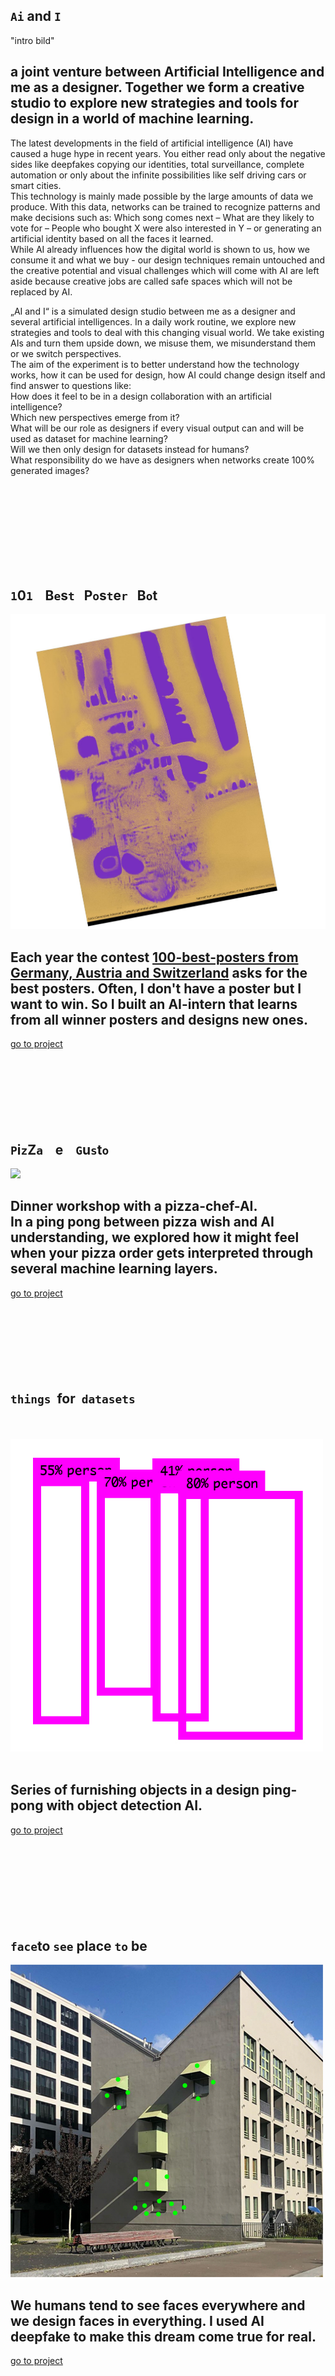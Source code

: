 <!---   I N T R O   --->

## `Ai` and `I`  

"intro bild"   
   
   
## a joint venture between Artificial Intelligence and me as a designer. Together we form a creative studio to explore new strategies and tools for design in a world of machine learning.   
The latest developments in the field of artificial intelligence (AI) have caused a huge hype in recent years. You either read only about the negative sides like deepfakes copying our identities, total surveillance, complete automation or only about the infinite possibilities like self driving cars or smart cities.   
This technology is mainly made possible by the large amounts of data we produce. With this data, networks can be trained to recognize patterns and make decisions such as: Which song comes next – What are they likely to vote for  – People who bought X were also interested in Y – or generating an artificial identity based on all the faces it learned.   
While AI already influences how the digital world is shown to us, how we consume it and what we buy - our design techniques remain untouched and the creative potential and visual challenges which will come with AI are left aside because creative jobs are called safe spaces which will not be replaced by AI.   
   
   
„AI and I“ is a simulated design studio between me as a designer and several artificial intelligences. In a daily work routine, we explore new strategies and tools to deal with this changing visual world. We take existing AIs and turn them upside down, we misuse them, we misunderstand them or we switch perspectives.   
The aim of the experiment is to better understand how the technology works, how it can be used for design, how AI could change design itself and find answer to questions like:   
How does it feel to be in a design collaboration with an artificial intelligence?   
Which new perspectives emerge from it?   
What will be our role as designers if every visual output can and will be used as dataset for machine learning?   
Will we then only design for datasets instead for humans?   
What responsibility do we have as designers when networks create 100% generated images?








<!-- <br>
The following respository shows a collection of design experiments all collaboration with artificial intelligence.  
The mode always changes, which means sometimes the AI is the designer, sometimes it is me.  
Sometimes it is me against AI and sometimes AI has to approve my design..There are no limits!
If you want to join with an experiment, want to leave a comment or find an issue: Feel free to add it in a pull request or [mail me](mailto:ciao@pl80.cc?subject=[GitHub]AI%20and%20I)   
-->


<br><br><br><br><br><br><br><br>



<!---   P O S T E R   --->

## `1`0`1`&nbsp;&nbsp;&nbsp; B`e`s`t`&nbsp;&nbsp;&nbsp;P`o`s`t`e`r`&nbsp;&nbsp;&nbsp;B`o`t
<img src="img/thumb-poster.jpg">  

## Each year the contest [100-best-posters from Germany, Austria and Switzerland](http://100-beste-plakate.de/) asks for the best posters. Often, I don't have a poster but I want to win. So I built an AI-intern that learns from all winner posters and designs new ones.  
[go to project](https://github.com/FelixPlastik/AI-and-I/tree/master/101%20best%20poster%20bot) 
<br><br><br><br><br><br><br><br>





<!---   P I Z Z A   --->

## `P`i`z`Z`a`&nbsp;&nbsp;&nbsp; e &nbsp;&nbsp;&nbsp;`G`u`s`t`o`
<img src="img/pizza.gif">  

## Dinner workshop with a pizza-chef-AI. <br> In a ping pong between pizza wish and AI understanding, we explored how it might feel when your pizza order gets interpreted through several machine learning layers.  
[go to project](https://github.com/FelixPlastik/AI-and-I/tree/master/pizza%20e%20gusto)
<br><br><br><br><br><br><br><br>




<!---   O B J E K T E   --->

## `things`&nbsp; for &nbsp;`datasets`    
&nbsp; <br>    
![tasse](/img/thumb-objects.gif)    
<br>   

## Series of furnishing objects in a design ping-pong with object detection AI.<br>   
[go to project](https://github.com/FelixPlastik/AI-and-I/tree/master/things%20for%20datasets)   
<br><br><br><br><br><br><br><br>




<!---   F E N S T E R   --->

## `face`to `see` place `to` be 
<img src="img/thumb-fenster.jpg">  

## We humans tend to see faces everywhere and we design faces in everything. I used AI deepfake to make this dream come true for real.
[go to project](seeing-is-believing/README.md)
<br><br><br><br><br><br><br><br>




<!---   S O U N D    --->

## `S`o`u`n`d`s &nbsp;&nbsp;`l`i`k`e &nbsp;&nbsp; `w`o`r`k 
<img src="img/thumb-sound.jpg">  

## 24 hours generic working sounds ambient for a 24/7 design studio.
[go to project](https://github.com/FelixPlastik/AI-and-I/tree/master/sounds%20like%20work)
<br><br><br><br><br><br><br><br><br><br><br><br><br><br>




<!---   S T U H L   --->

## w`o`r`d`&nbsp;&nbsp;&nbsp; c`h`a`i`r   

<br>
<img src="img/thumb-chair.gif">    
<br>   

## Assumptions about a wooden chair on a green field.   
[go to project](https://github.com/FelixPlastik/AI-and-I/tree/master/word%20chair)

<br><br><br><br><br><br><br>
